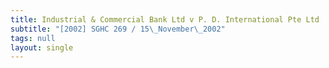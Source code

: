 ```yaml
---
title: Industrial & Commercial Bank Ltd v P. D. International Pte Ltd
subtitle: "[2002] SGHC 269 / 15\_November\_2002"
tags: null
layout: single
---
```



